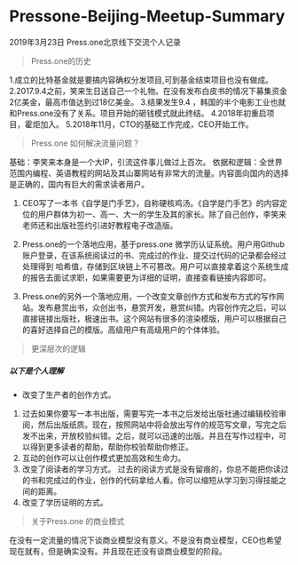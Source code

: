 # Pressone-Beijing-Meetup-Summary
2019年3月23日 Press.one北京线下交流个人记录

> Press.one的历史
    
 1.成立的比特基金就是要搞内容确权分发项目,可到基金结束项目也没有做成。
 2.2017.9.4之前，笑来生日送自己一个礼物。在没有发布白皮书的情况下募集资金2亿美金，最高市值达到过18亿美金。
 3.结果发生9.4 ，韩国的半个电影工业也就和Press.one没有了关系。项目开始的砸钱模式就此终结。
 4.2018年初重启项目，霍炬加入。
 5.2018年11月，CTO的基础工作完成，CEO开始工作。

> Press.one 如何解决流量问题？

基础：李笑来本身是一个大IP，引流这件事儿做过上百次。
依据和逻辑：全世界范围内编程、英语教程的网站及其山寨网站有非常大的流量。内容面向国内的选择是正确的，国内有巨大的需求读者用户。

1. CEO写了一本书《自学是门手艺》，自称硬核鸡汤。《自学是门手艺》的内容定位的用户群体为初一、高一、大一的学生及其的家长。除了自己创作，李笑来老师还和出版社签约引进好教程电子改造版。

2. Press.one的一个落地应用，基于press.one 微学历认证系统。用户用Github账户登录，在该系统阅读过的书、完成过的作业、提交过代码的记录都会经过处理得到
哈希值，存储到区块链上不可篡改。用户可以直接拿着这个系统生成的报告去面试求职，如果需要更为详细的证明，直接查看链接内容即可。

3. Press.one的另外一个落地应用，一个改变文章创作方式和发布方式的写作网站。发布悬赏出书，众创出书，悬赏开发，悬赏纠错。内容创作完之后，可以直接链接出版社，极速出书。这个网站有很多的渲染模版，用户可以根据自己的喜好选择自己的模版。高级用户有高级用户的个体体验。

> 更深层次的逻辑

##### 以下是个人理解

* 改变了生产者的创作方式。 
1. 过去如果你要写一本书出版，需要写完一本书之后发给出版社通过编辑校验审阅，然后出版纸质。现在，按照网站中将会放出写作的规范写文章，写完之后发不出来，开放校验纠错。之后，就可以迅速的出版。并且在写作过程中，可以得到更多读者的帮助，帮助你校验帮助你修正。
2. 互动的创作可以让创作模式更加高效和生命力。
3. 改变了阅读者的学习方式。 
过去的阅读方式是没有留痕的，你总不能把你读过的书和完成过的作业，创作的代码拿给人看。你可以缩短从学习到习得技能之间的距离。
4. 改变了学历证明的方式。

> 关于Press.one 的商业模式

在没有一定流量的情况下谈商业模型没有意义。不是没有商业模型，CEO也希望现在就有，但是确实没有。并且现在还没有谈商业模型的阶段。
